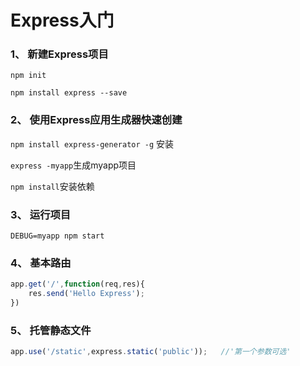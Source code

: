 # Express入门

### 1、 新建Express项目

`npm init`

`npm install express --save`

### 2、 使用Express应用生成器快速创建

`npm install express-generator -g` 安装

`express -myapp`生成myapp项目

`npm install`安装依赖

### 3、 运行项目

`DEBUG=myapp npm start`

### 4、 基本路由

```js
app.get('/',function(req,res){
    res.send('Hello Express');
})
```

### 5、 托管静态文件

```js
app.use('/static',express.static('public'));   //'第一个参数可选'
```